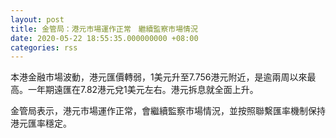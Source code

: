 ```yaml
---
layout: post
title: 金管局：港元市場運作正常　繼續監察市場情況
date: 2020-05-22 18:55:35.000000000 +08:00
categories: rss
---
```


本港金融市場波動，港元匯價轉弱，1美元升至7.756港元附近，是逾兩周以來最高。一年期遠匯在7.82港元兌1美元左右。港元拆息就全面上升。

金管局表示，港元市場運作正常，會繼續監察市場情況，並按照聯繫匯率機制保持港元匯率穩定。
